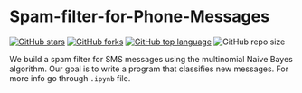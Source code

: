 # Spam-filter-for-Phone-Messages

[![GitHub stars](https://img.shields.io/github/stars/pcsingh/Spam-filter-for-Phone-Messages.svg?logo=github)](https://github.com/pcsingh/Spam-filter-for-Phone-Messages/stargazers) [![GitHub forks](https://img.shields.io/github/forks/pcsingh/Spam-filter-for-Phone-Messages.svg?logo=github&color=teal)](https://github.com/pcsingh/Spam-filter-for-Phone-Messages/network) [![GitHub top language](https://img.shields.io/github/languages/top/pcsingh/Spam-filter-for-Phone-Messages?color=yellow&logo=javascript)](https://github.com/pcsingh/Spam-filter-for-Phone-Messages) ![GitHub repo size](https://img.shields.io/github/repo-size/pcsingh/Spam-filter-for-Phone-Messages?logo=github)

We build a spam filter for SMS messages using the multinomial Naive Bayes algorithm. Our goal is to write a program that classifies new messages.
For more info go through `.ipynb` file.
